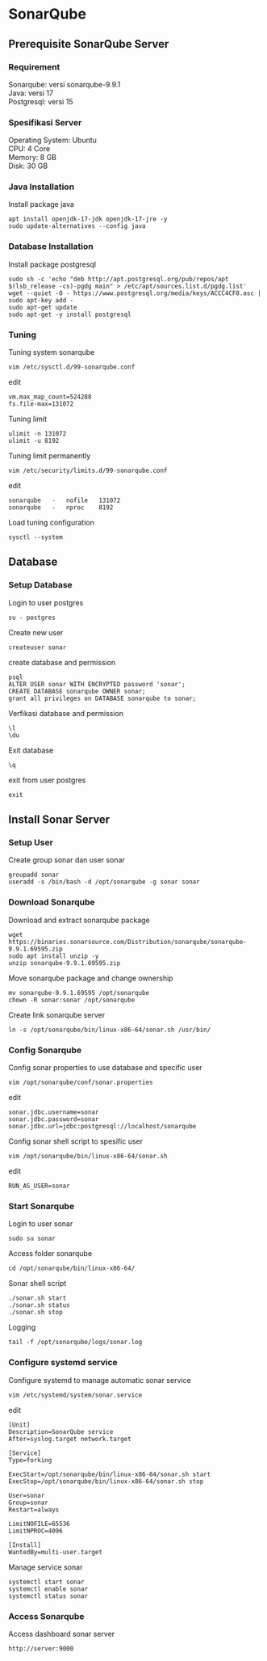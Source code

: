 # SonarQube 

## Prerequisite SonarQube Server
### Requirement 
Sonarqube: versi sonarqube-9.9.1<br>
Java: versi 17<br>
Postgresql: versi 15<br>

### Spesifikasi Server
Operating System: Ubuntu<br>
CPU: 4 Core<br>
Memory: 8 GB<br>
Disk: 30 GB<br>

### Java Installation
Install package java
```
apt install openjdk-17-jdk openjdk-17-jre -y
sudo update-alternatives --config java
```

### Database Installation
Install package postgresql
```
sudo sh -c 'echo "deb http://apt.postgresql.org/pub/repos/apt $(lsb_release -cs)-pgdg main" > /etc/apt/sources.list.d/pgdg.list'
wget --quiet -O - https://www.postgresql.org/media/keys/ACCC4CF8.asc | sudo apt-key add -
sudo apt-get update
sudo apt-get -y install postgresql
```
### Tuning
Tuning system sonarqube
```
vim /etc/sysctl.d/99-sonarqube.conf
```
edit
```
vm.max_map_count=524288
fs.file-max=131072
```
Tuning limit
```
ulimit -n 131072
ulimit -u 8192
```
Tuning limit permanently
```
vim /etc/security/limits.d/99-sonarqube.conf
```
edit
```
sonarqube   -   nofile   131072
sonarqube   -   nproc    8192
```
Load tuning configuration
```
sysctl --system
```

## Database

### Setup Database
Login to user postgres
```
su - postgres
```

Create new user
```
createuser sonar
```

create database and permission
```
psql
ALTER USER sonar WITH ENCRYPTED password 'sonar';
CREATE DATABASE sonarqube OWNER sonar;
grant all privileges on DATABASE sonarqube to sonar;
```

Verfikasi database and permission
```
\l
\du
```

Exit database
```
\q
```

exit from user postgres
```
exit
```

## Install Sonar Server
### Setup User
Create group sonar dan user sonar
```
groupadd sonar
useradd -s /bin/bash -d /opt/sonarqube -g sonar sonar
```

### Download Sonarqube
Download and extract sonarqube package
```
wget https://binaries.sonarsource.com/Distribution/sonarqube/sonarqube-9.9.1.69595.zip
sudo apt install unzip -y
unzip sonarqube-9.9.1.69595.zip
```

Move sonarqube package and change ownership
```
mv sonarqube-9.9.1.69595 /opt/sonarqube
chown -R sonar:sonar /opt/sonarqube 
```

Create link sonarqube server
```
ln -s /opt/sonarqube/bin/linux-x86-64/sonar.sh /usr/bin/
```

### Config Sonarqube
Config sonar properties to use database and specific user
```
vim /opt/sonarqube/conf/sonar.properties
```

edit
```
sonar.jdbc.username=sonar
sonar.jdbc.password=sonar
sonar.jdbc.url=jdbc:postgresql://localhost/sonarqube
```

Config sonar shell script to spesific user
```
vim /opt/sonarqube/bin/linux-x86-64/sonar.sh
```

edit
```
RUN_AS_USER=sonar
```

### Start Sonarqube
Login to user sonar
```
sudo su sonar
```

Access folder sonarqube
```
cd /opt/sonarqube/bin/linux-x86-64/
```

Sonar shell script
```
./sonar.sh start
./sonar.sh status
./sonar.sh stop
```

Logging
```
tail -f /opt/sonarqube/logs/sonar.log
```

### Configure systemd service
Configure systemd to manage automatic sonar service
```
vim /etc/systemd/system/sonar.service
```

edit
```
[Unit]
Description=SonarQube service
After=syslog.target network.target

[Service]
Type=forking

ExecStart=/opt/sonarqube/bin/linux-x86-64/sonar.sh start
ExecStop=/opt/sonarqube/bin/linux-x86-64/sonar.sh stop

User=sonar
Group=sonar
Restart=always

LimitNOFILE=65536
LimitNPROC=4096

[Install]
WantedBy=multi-user.target
```

Manage service sonar
```
systemctl start sonar
systemctl enable sonar
systemctl status sonar
```

### Access Sonarqube
Access dashboard sonar server
```
http://server:9000
```
